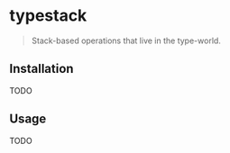 # typestack

> Stack-based operations that live in the type-world.

## Installation

TODO

## Usage

TODO

